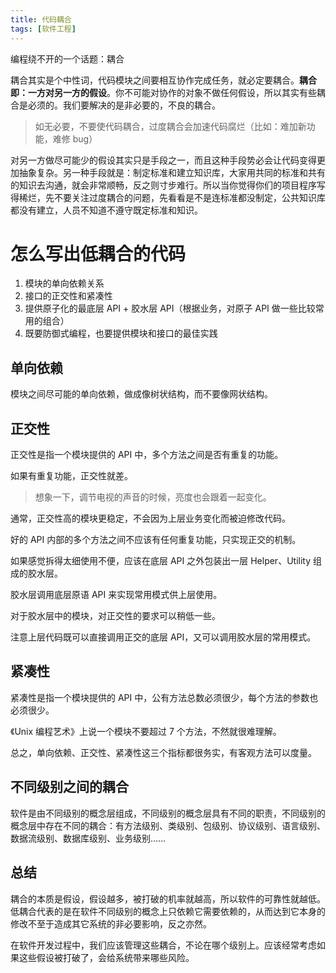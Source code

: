 ```yaml
---
title: 代码耦合
tags: [软件工程]
---
```


编程绕不开的一个话题：耦合

耦合其实是个中性词，代码模块之间要相互协作完成任务，就必定要耦合。**耦合即：一方对另一方的假设**。你不可能对协作的对象不做任何假设，所以其实有些耦合是必须的。我们要解决的是非必要的，不良的耦合。

> 如无必要，不要使代码耦合，过度耦合会加速代码腐烂（比如：难加新功能，难修 bug）

对另一方做尽可能少的假设其实只是手段之一，而且这种手段势必会让代码变得更加抽象复杂。另一种手段就是：制定标准和建立知识库，大家用共同的标准和共有的知识去沟通，就会非常顺畅，反之则寸步难行。所以当你觉得你们的项目程序写得稀烂，先不要关注过度耦合的问题，先看看是不是连标准都没制定，公共知识库都没有建立，人员不知道不遵守既定标准和知识。

<!-- more -->

# 怎么写出低耦合的代码

1. 模块的单向依赖关系
2. 接口的正交性和紧凑性
3. 提供原子化的最底层 API + 胶水层 API（根据业务，对原子 API 做一些比较常用的组合）
4. 既要防御式编程，也要提供模块和接口的最佳实践

## 单向依赖

模块之间尽可能的单向依赖，做成像树状结构，而不要像网状结构。

## 正交性

正交性是指一个模块提供的 API 中，多个方法之间是否有重复的功能。

如果有重复功能，正交性就差。

> 想象一下，调节电视的声音的时候，亮度也会跟着一起变化。

通常，正交性高的模块更稳定，不会因为上层业务变化而被迫修改代码。

好的 API 内部的多个方法之间不应该有任何重复功能，只实现正交的机制。

如果感觉拆得太细使用不便，应该在底层 API 之外包装出一层 Helper、Utility 组成的胶水层。

胶水层调用底层原语 API 来实现常用模式供上层使用。

对于胶水层中的模块，对正交性的要求可以稍低一些。

注意上层代码既可以直接调用正交的底层 API，又可以调用胶水层的常用模式。

## 紧凑性

紧凑性是指一个模块提供的 API 中，公有方法总数必须很少，每个方法的参数也必须很少。

《Unix 编程艺术》上说一个模块不要超过 7 个方法，不然就很难理解。

总之，单向依赖、正交性、紧凑性这三个指标都很务实，有客观方法可以度量。

## 不同级别之间的耦合

软件是由不同级别的概念层组成，不同级别的概念层具有不同的职责，不同级别的概念层中存在不同的耦合：有方法级别、类级别、包级别、协议级别、语言级别、数据流级别、数据库级别、业务级别……

## 总结

耦合的本质是假设，假设越多，被打破的机率就越高，所以软件的可靠性就越低。低耦合代表的是在软件不同级别的概念上只依赖它需要依赖的，从而达到它本身的修改不至于造成其它系统的非必要影响，反之亦然。

在软件开发过程中，我们应该管理这些耦合，不论在哪个级别上。应该经常考虑如果这些假设被打破了，会给系统带来哪些风险。
